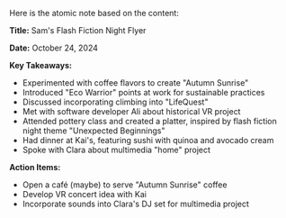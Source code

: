 Here is the atomic note based on the content:

**Title:** Sam's Flash Fiction Night Flyer

**Date:** October 24, 2024

**Key Takeaways:**

* Experimented with coffee flavors to create "Autumn Sunrise"
* Introduced "Eco Warrior" points at work for sustainable practices
* Discussed incorporating climbing into "LifeQuest"
* Met with software developer Ali about historical VR project
* Attended pottery class and created a platter, inspired by flash fiction night theme "Unexpected Beginnings"
* Had dinner at Kai's, featuring sushi with quinoa and avocado cream
* Spoke with Clara about multimedia "home" project

**Action Items:**

* Open a café (maybe) to serve "Autumn Sunrise" coffee
* Develop VR concert idea with Kai
* Incorporate sounds into Clara's DJ set for multimedia project